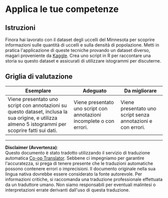 <!--
CO_OP_TRANSLATOR_METADATA:
{
  "original_hash": "a233d542512136c4dd29aad38ca0175f",
  "translation_date": "2025-08-28T11:09:01+00:00",
  "source_file": "3-Data-Visualization/R/10-visualization-distributions/assignment.md",
  "language_code": "it"
}
-->
# Applica le tue competenze

## Istruzioni

Finora hai lavorato con il dataset degli uccelli del Minnesota per scoprire informazioni sulle quantità di uccelli e sulla densità di popolazione. Metti in pratica l'applicazione di queste tecniche provando un dataset diverso, magari proveniente da [Kaggle](https://www.kaggle.com/). Crea uno script in R per raccontare una storia su questo dataset e assicurati di utilizzare istogrammi per discuterne.

## Griglia di valutazione

Esemplare | Adeguato | Da migliorare
--- | --- | --- |
Viene presentato uno script con annotazioni su questo dataset, inclusa la sua origine, e utilizza almeno 5 istogrammi per scoprire fatti sui dati. | Viene presentato uno script con annotazioni incomplete o con errori. | Viene presentato uno script senza annotazioni e con errori.

---

**Disclaimer (Avvertenza)**:  
Questo documento è stato tradotto utilizzando il servizio di traduzione automatica [Co-op Translator](https://github.com/Azure/co-op-translator). Sebbene ci impegniamo per garantire l'accuratezza, si prega di tenere presente che le traduzioni automatiche possono contenere errori o imprecisioni. Il documento originale nella sua lingua nativa dovrebbe essere considerato la fonte autorevole. Per informazioni critiche, si raccomanda una traduzione professionale effettuata da un traduttore umano. Non siamo responsabili per eventuali malintesi o interpretazioni errate derivanti dall'uso di questa traduzione.